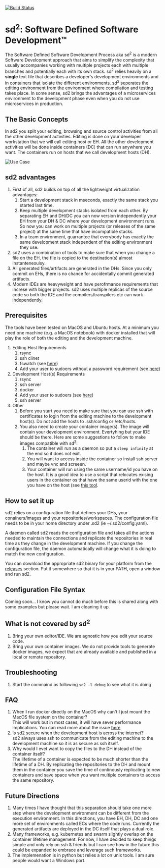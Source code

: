 [![Build Status](https://travis-ci.org/gae123/sd2.svg?branch=master)](https://travis-ci.org/gae123/sd2)

# sd<sup>2</sup>: Software Defined Software Development™
The Software Defined Software Development Process aka sd<sup>2</sup> is 
a modern Software Development approach that aims to simplify the 
complexity that usually accompanies working with multiple projects 
each with multiple branches and potentially each with its own
stack. sd<sup>2</sup> relies heavily on a **single** text 
file that describes a developer's development environments and in containers 
that isolate the different environments. sd<sup>2</sup> seperates the editing 
environment from the environment where compilation and testing takes place. 
In some sense, sd2 brings the advantages of a microservices environment to 
the development phase even when you do not use microservices in production.

## The Basic Concepts
In sd2 you split your editing, browsing and source control activities from all 
the other development activities. Editing is done on your developer 
workstation that we will call editing host or EH. All the other development 
activities will be done inside containers (DC) that can run anywhere you want. 
The containers run on hosts that we call development hosts (DH).

![Use Case](https://docs.google.com/drawings/d/1uO3umvqVMIM2HnrXJwRAgAX2UWRYNVqEKDTNggXlEIc/pub?w=960&h=720)

## sd2 advantages
1. First of all, sd2 builds on top of all the lightweight virtualization advantages:
    1. Start a development stack in mseconds, exactly the same stack you started last time.
    1. Keep multiple development stacks isolated from each other. 
    By separating EH and DH/DC you can now version independently your 
    EH from your DH & DC where your development environment runs. 
    So now you can work on multiple projects (or releases of the same project) 
    at the same time that have incompatible stacks.
    1. In a team environment, guarrantee that everybody has exactly the 
    same development stack independent of the editing environment they use.
1. sd2 uses a combination of tools to make sure that when you change a file on 
the EH, the file is copied to the destination(s) almost instanteneoulsy.
1. All generated files/artifacts are generated in the DHs. Since you only 
commit on EHs, there is no chance for accidentally commit generated artifacts.
1. Modern IDEs are heavyweight and have perofrmance requirements that increse 
with bigger projects. sd2 uses multiple replicas of the source code so both the 
IDE and the compilers/transpilers etc can work independently.

## Prerequisites
The tools have been tested on MacOS and Ubuntu hosts. At a minimum you 
need one machine (e.g. a MacOS notebook) with docker installed that will
 play the role of both the editing and the development machine.

1. Editing Host Requirements
   1. rsync
   1. ssh clinet
   1. fswatch (see [here](http://stackoverflow.com/questions/1515730/is-there-a-command-like-watch-or-inotifywait-on-the-mac))
   1. Add your user to sudoers without a password requirement (see [here](https://askubuntu.com/questions/168461/how-do-i-sudo-without-having-to-enter-my-password))
1. Development Host(s) Requirements
   1. rsync
   1. ssh server
   1. docker
   1. Add your user to sudoers (see [here](https://askubuntu.com/questions/168461/how-do-i-sudo-without-having-to-enter-my-password))
   1. ssh server
1. Other
   1. Before you start you need to make sure that you can use ssh with  
      certificates to login from the editing machine to the development host(s). 
      Do not add the hosts to .ssh/config or /etc/hosts.
   1. You also need to create your container image(s). The image will contain your 
      development environment. Evertyhing but your IDE should be there.
      Here are some suggestions to follow to make images compatible with 
      sd<sup>2</sup>:
       1. The container will run as a daemon so put a `sleep infinity` at the end 
       so it does not exit.
       1. You will want to access inside the container so install ssh server 
          and maybe vnc and screeen.
       1. Your container will run using the same username/id you have on the 
       host. It is a good idea to use a script that relocates exising users 
       in the container os that have the same userid with the one you have 
       on the host (see [this tool](https://github.com/schmidigital/permission-fix/blob/master/tools/permission_fix).
       
## How to set it up
sd2 relies on a configuration file that defines your DHs, your conainers/images 
and your repositories/workspaces. The configuration file needs to be in your home directory 
under .sd2 (ie ~/.sd2/config.yaml). 

A daemon called sd2 reads the configuration 
file and takes all the actions needed to maintain the connections and replicate 
the repositories in real time as they change in the development machine.
If you change the configuration file, the daemon automatically will change what 
it is doing to match the new configuration.

You can download the appropriate sd2 binary for your platform 
from the [releases](/releases) section. Put it
somewhere so that it is in your PATH, open a window and run sd2.

## Configuration File Syntax
Coming soon... I know you cannot do much before this is shared along with some
examples but please wait. I am cleaning it up.

## What is not covered by sd<sup>2</sup>
1. Bring your own editor/IDE. We are agnostic how you edit your source code.
1. Bring your own container images. We do not provide tools to generate
 docker images, we expect that are already available and published in 
 a local or remote repository.
 
 
## Troubleshooting
1. Start the commaind as following `sd2 -l debug` to see what it is doing
 
## FAQ
1. When I run docker directly on the MacOS why can't I just mount the MacOS 
file system on the container?  
This will work but in most cases, it will have sever performance implications. 
You can read more about the issue [here](https://forums.docker.com/t/file-access-in-mounted-volumes-extremely-slow-cpu-bound/8076/174).
1. Is sd2 secure when the development host is across the internet?  
sd2 always uses ssh to communicate from the editing machine to the 
development machine so it is as secure as ssh itself.
1. Why would I evet want to copy the files to the DH instead of the container itself?  
The lifetime of a container is expected to be much shorter than the lifetime of a DH. 
By replicating the repositories to the DH and mount them in the container you save the 
time of continously replicating to new containers and save space when you want 
multiple containers to access the same repository.
 
## Future Directions

1. Many times I have thought that this separation should take one more step
where the development environment can be different from the execution environment.
In this directions, you have EH, DH, DC and one more set of environments called ECs 
where the code runs. Currently the generated artifacts are deployed in 
the DC itself that plays a dual role.
1. Many frameworks, e.g. kubernetes and swarm slightly overlap on the container
lifetime management. For now, I have decided to keep things simple and only rely
on ssh & friends but I can see how in the future this could be expanded to embrace
and leverage such frameworks.
1. The implemenation is in python but relies a lot on unix tools. I am 
sure people would want a Windows port.
